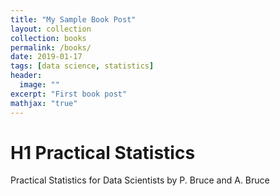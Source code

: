 ```yaml
---
title: "My Sample Book Post"
layout: collection
collection: books
permalink: /books/
date: 2019-01-17
tags: [data science, statistics]
header:
  image: ""
excerpt: "First book post"
mathjax: "true"
---
```


# H1 Practical Statistics
Practical Statistics for Data Scientists by P. Bruce and A. Bruce

